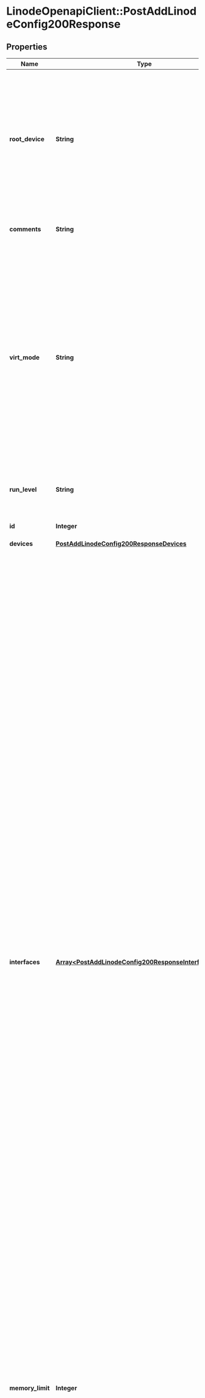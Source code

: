 # LinodeOpenapiClient::PostAddLinodeConfig200Response

## Properties

| Name | Type | Description | Notes |
| ---- | ---- | ----------- | ----- |
| **root_device** | **String** | The root device to boot.  - If no value or an invalid value is provided, root device will default to &#x60;/dev/sda&#x60;. - If the device specified at the root device location is not mounted, the Linode will not boot until a device is mounted. | [optional] |
| **comments** | **String** | Optional field for arbitrary User comments on this Config. | [optional] |
| **virt_mode** | **String** | Controls the virtualization mode. Defaults to &#x60;paravirt&#x60;.  - &#x60;paravirt&#x60; is suitable for most cases. Linodes running in paravirt mode share some qualities with the host, ultimately making it run faster since there is less transition between it and the host. - &#x60;fullvirt&#x60; affords more customization, but is slower because 100% of the VM is virtualized. | [optional] |
| **run_level** | **String** | Defines the state of your Linode after booting. Defaults to &#x60;default&#x60;. | [optional] |
| **id** | **Integer** | __Read-only__ The ID of this Config. | [optional][readonly] |
| **devices** | [**PostAddLinodeConfig200ResponseDevices**](PostAddLinodeConfig200ResponseDevices.md) |  | [optional] |
| **interfaces** | [**Array&lt;PostAddLinodeConfig200ResponseInterfacesInner&gt;**](PostAddLinodeConfig200ResponseInterfacesInner.md) | An array of Network Interfaces to add to this Linode&#39;s Configuration Profile. At least one and up to three Interface objects can exist in this array. The position in the array determines which of the Linode&#39;s network Interfaces is configured:  - First [0]:  eth0 - Second [1]: eth1 - Third [2]:  eth2  When updating a Linode&#39;s Interfaces, _each Interface must be redefined_. An empty &#x60;interfaces&#x60; array results in a default &#x60;public&#x60; type Interface configuration only.  If no public Interface is configured, public IP addresses are still assigned to the Linode but will not be usable without manual configuration.  __Note__. Changes to Linode Interface configurations can be enabled by rebooting the Linode.  &#x60;vpc&#x60; details  See the [VPC documentation](https://www.linode.com/docs/products/networking/vpc/#technical-specifications) guide for its specifications and limitations.  &#x60;vlan&#x60; details  - Only Next Generation Network (NGN) data centers support VLANs. Run the [List regions](https://techdocs.akamai.com/linode-api/reference/get-regions) operation to view the capabilities of data center regions. If a VLAN is attached to your Linode and you attempt to migrate or clone it to a non-NGN data center, the migration or cloning will not initiate. If a Linode cannot be migrated or cloned because of an incompatibility, you will be prompted to select a different data center or contact support. - See the [VLANs Overview](https://www.linode.com/docs/products/networking/vlans/#technical-specifications) guide to view additional specifications and limitations. | [optional] |
| **memory_limit** | **Integer** | Defaults to the total RAM of the Linode. | [optional] |
| **kernel** | **String** | A Kernel ID to boot a Linode with. Here are examples of commonly-used kernels:  - &#x60;linode/latest-64bit&#x60; (default): Our latest kernel at the time of instance boot/reboot. - &#x60;linode/grub2&#x60;: The upstream distribution-supplied kernel that is installed on the primary disk, or a custom kernel if installed. - &#x60;linode/direct-disk&#x60;: The MBR (Master Boot Record) of the primary disk/root device, used instead of a Linux kernel.  For a complete list of options, run the [List kernels](https://techdocs.akamai.com/linode-api/reference/get-kernels) operation. | [optional][default to &#39;linode/latest-64bit&#39;] |
| **helpers** | [**PostAddLinodeConfig200ResponseHelpers**](PostAddLinodeConfig200ResponseHelpers.md) |  | [optional] |
| **label** | **String** | __Filterable__ The Config&#39;s label is for display purposes only. | [optional] |

## Example

```ruby
require 'linode_openapi_client'

instance = LinodeOpenapiClient::PostAddLinodeConfig200Response.new(
  root_device: /dev/sda,
  comments: This is my main Config,
  virt_mode: paravirt,
  run_level: default,
  id: 23456,
  devices: null,
  interfaces: [{&quot;purpose&quot;:&quot;public&quot;,&quot;ipam_address&quot;:null,&quot;primary&quot;:false,&quot;label&quot;:null,&quot;subnet_id&quot;:null,&quot;ipv4&quot;:null,&quot;id&quot;:101,&quot;vpc_id&quot;:null},{&quot;vpc_id&quot;:null,&quot;id&quot;:102,&quot;ipv4&quot;:{&quot;vpc&quot;:&quot;10.0.0.2&quot;,&quot;nat_1_1&quot;:null},&quot;label&quot;:&quot;vlan-1&quot;,&quot;ipam_address&quot;:&quot;10.0.0.1/24&quot;,&quot;primary&quot;:false,&quot;subnet_id&quot;:null,&quot;purpose&quot;:&quot;vlan&quot;},{&quot;ipv4&quot;:{&quot;vpc&quot;:&quot;10.0.1.2&quot;,&quot;nat_1_1&quot;:&quot;203.0.113.2&quot;},&quot;vpc_id&quot;:111,&quot;id&quot;:103,&quot;purpose&quot;:&quot;vpc&quot;,&quot;ipam_address&quot;:null,&quot;primary&quot;:true,&quot;label&quot;:null,&quot;subnet_id&quot;:101}],
  memory_limit: 2048,
  kernel: linode/latest-64bit,
  helpers: null,
  label: My Config
)
```

